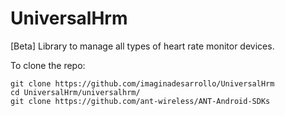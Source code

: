 # UniversalHrm
[Beta] Library to manage all types of heart rate monitor devices.

To clone the repo:

```
git clone https://github.com/imaginadesarrollo/UniversalHrm
cd UniversalHrm/universalhrm/
git clone https://github.com/ant-wireless/ANT-Android-SDKs

```

